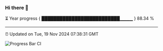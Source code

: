### Hi there 👋

⏳ Year progress { ██████████████████████████▁▁▁▁ } 88.34 %

---

⏰ Updated on Tue, 19 Nov 2024 07:38:31 GMT

![Progress Bar CI](https://github.com/IshwaranRudhara/GIT-ACTION/workflows/Progress%20Bar%20CI/badge.svg)
